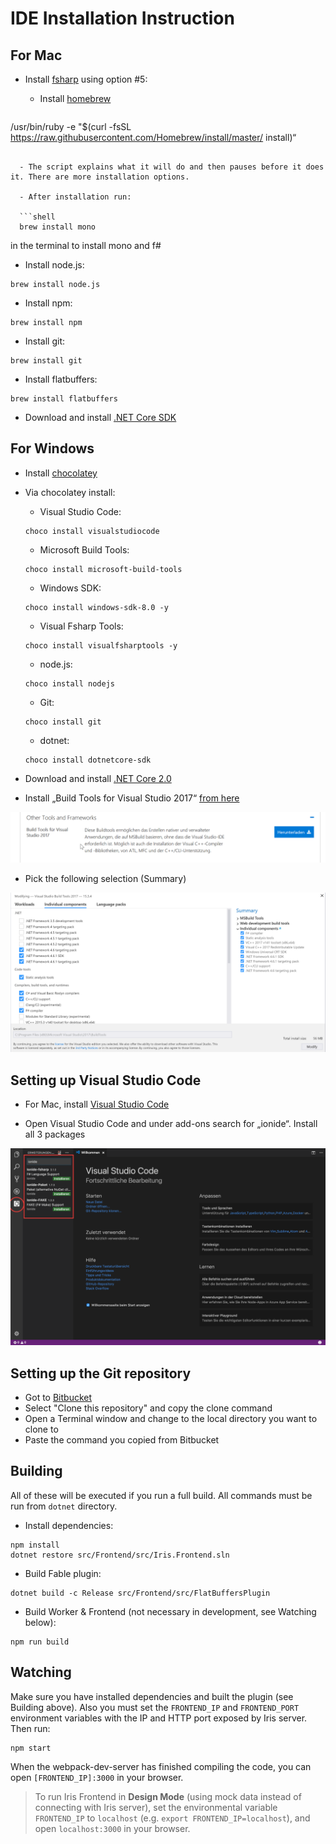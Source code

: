 # IDE Installation Instruction 
## For Mac 

- Install [fsharp](http://fsharp.org/use/mac/) using option #5:
  
  - Install [homebrew](https://brew.sh/index_de.html)

  ```shell
/usr/bin/ruby -e "$(curl -fsSL https://raw.githubusercontent.com/Homebrew/install/master/	install)“
```
  
  - The script explains what it will do and then pauses before it does it. There are more installation options.

  - After installation run:

  ```shell
  brew install mono
  ```
   in the terminal to install mono and f#


- Install node.js:

```shell
brew install node.js
```

- Install npm:	

```shell
brew install npm
```

- Install git:	

```shell
brew install git
```

- Install flatbuffers:

```shell
brew install flatbuffers
```

- Download and install [.NET Core SDK](https://www.microsoft.com/net/core#macos)

## For Windows

- Install [chocolatey](https://chocolatey.org/install)

- Via chocolatey install:
 
  - Visual Studio Code: 

  ```shell
  choco install visualstudiocode
  ```

  - Microsoft Build Tools: 

  ```shell
  choco install microsoft-build-tools
  ```

  - Windows SDK: 

  ```shell
  choco install windows-sdk-8.0 -y
  ```
  
  - Visual Fsharp Tools: 

  ```shell
  choco install visualfsharptools -y
  ```

  - node.js: 

  ```shell
  choco install nodejs
  ```

  - Git: 

  ```shell
  choco install git
  ```

  - dotnet:

  ```shell
  choco install dotnetcore-sdk
  ```


- Download and install [.NET Core 2.0](https://www.microsoft.com/net/download/core)
- Install „Build Tools for Visual Studio 2017“ [from here]( https://www.visualstudio.com/de/downloads/)

![build tools](../img/build_tools.png)

- Pick the following selection (Summary)

![checkbox summary](../img/summary.png)

## Setting up Visual Studio Code

- For Mac, install [Visual Studio Code](https://code.visualstudio.com/Download)

- Open Visual Studio Code and under add-ons search for „ionide“. Install all 3 packages

![install ionide](../img/install_ionide.png)

## Setting up the Git repository

- Got to [Bitbucket](https://bitbucket.org/nsynk/iris/src/d3a8c95ab2762f9eb8b74da12d5e11ee7ac16cbe/dotnet/docs/files/frontend/quickstart.md?at=master&fileviewer=file-view-default)
- Select "Clone this repository" and copy the clone command
- Open a Terminal window and change to the local directory you want to clone to
- Paste the command you copied from Bitbucket

## Building

All of these will be executed if you run a full build. All commands must be run from `dotnet` directory.

- Install dependencies:

```shell
npm install
dotnet restore src/Frontend/src/Iris.Frontend.sln
```

- Build Fable plugin:

```shell
dotnet build -c Release src/Frontend/src/FlatBuffersPlugin
```

- Build Worker & Frontend (not necessary in development, see Watching below):

```shell
npm run build
```

## Watching

Make sure you have installed dependencies and built the plugin (see Building above). Also you must set the `FRONTEND_IP` and `FRONTEND_PORT` environment variables with the IP and HTTP port exposed by Iris server. Then run:

```shell
npm start
```

When the webpack-dev-server has finished compiling the code, you can open `[FRONTEND_IP]:3000` in your browser.

> To run Iris Frontend in **Design Mode** (using mock data instead of connecting with Iris server), set the environmental variable `FRONTEND_IP` to `localhost` (e.g. `export FRONTEND_IP=localhost`), and open `localhost:3000` in your browser.



